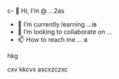 c- 👋 Hi, I’m @ ...2as
- 🌱 I’m currently learning ...ів
- 💞️ I’m looking to collaborate on ...
- 📫 How to reach me ...
в
<!---
yakunovichshilo/yakunovichsчмhilo is a ✨ spп13e13ecial ✨ repository because its `README.md` (this file) appears on your GitHub profile.
You can click the Preview link to take a look at your changes.
--->hkg
cxv
kkcvx
ascxzczxc
